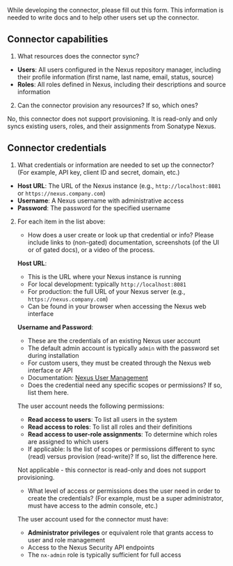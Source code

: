 While developing the connector, please fill out this form. This information is needed to write docs and to help other users set up the connector.

## Connector capabilities

1. What resources does the connector sync?

- **Users**: All users configured in the Nexus repository manager, including their profile information (first name, last name, email, status, source)
- **Roles**: All roles defined in Nexus, including their descriptions and source information

2. Can the connector provision any resources? If so, which ones? 

No, this connector does not support provisioning. It is read-only and only syncs existing users, roles, and their assignments from Sonatype Nexus.

## Connector credentials 

1. What credentials or information are needed to set up the connector? (For example, API key, client ID and secret, domain, etc.)

- **Host URL**: The URL of the Nexus instance (e.g., `http://localhost:8081` or `https://nexus.company.com`)
- **Username**: A Nexus username with administrative access
- **Password**: The password for the specified username

2. For each item in the list above: 

   * How does a user create or look up that credential or info? Please include links to (non-gated) documentation, screenshots (of the UI or of gated docs), or a video of the process. 

   **Host URL**: 
   - This is the URL where your Nexus instance is running
   - For local development: typically `http://localhost:8081`
   - For production: the full URL of your Nexus server (e.g., `https://nexus.company.com`)
   - Can be found in your browser when accessing the Nexus web interface

   **Username and Password**:
   - These are the credentials of an existing Nexus user account
   - The default admin account is typically `admin` with the password set during installation
   - For custom users, they must be created through the Nexus web interface or API
   - Documentation: [Nexus User Management](https://help.sonatype.com/repomanager3/security/users)

   * Does the credential need any specific scopes or permissions? If so, list them here. 

   The user account needs the following permissions:
   - **Read access to users**: To list all users in the system
   - **Read access to roles**: To list all roles and their definitions
   - **Read access to user-role assignments**: To determine which roles are assigned to which users

   * If applicable: Is the list of scopes or permissions different to sync (read) versus provision (read-write)? If so, list the difference here. 

   Not applicable - this connector is read-only and does not support provisioning.

   * What level of access or permissions does the user need in order to create the credentials? (For example, must be a super administrator, must have access to the admin console, etc.)  

   The user account used for the connector must have:
   - **Administrator privileges** or equivalent role that grants access to user and role management
   - Access to the Nexus Security API endpoints
   - The `nx-admin` role is typically sufficient for full access  
